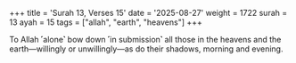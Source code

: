 +++
title = 'Surah 13, Verses 15'
date = '2025-08-27'
weight = 1722
surah = 13
ayah = 15
tags = ["allah", "earth", "heavens"]
+++

To Allah ˹alone˺ bow down ˹in submission˺ all those in the heavens and the earth—willingly or unwillingly—as do their shadows, morning and evening.
